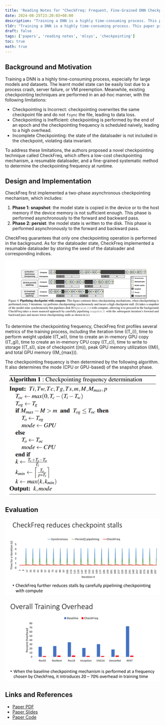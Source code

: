```yaml
---
title: 'Reading Notes for "CheckFreq: Frequent, Fine-Grained DNN Checkpointing"'
date: 2024-08-25T23:20:03+08:00
description: "Training a DNN is a highly time-consuming process. This paper proposes a novel checkpointing technique called CheckFreq, which offers a low-cost checkpointing mechanism, a resumable dataloader, and a fine-grained algorithm to determine the checkpointing frequency at runtime, with a overhead that does not exceed a user-given limit." 
tldr: "Training a DNN is a highly time-consuming process. This paper proposes a novel checkpointing technique called CheckFreq, which offers a low-cost checkpointing mechanism, a resumable dataloader, and a fine-grained algorithm to determine the checkpointing frequency at runtime, with a overhead that does not exceed a user-given limit." 
draft: false
tags: ['papers', 'reading notes', 'mlsys', 'checkpointing']
toc: true
math: true
---
```


## Background and Motivation

Training a DNN is a highly time-consuming process, especially for large models and datasets. The learnt model state can be easily lost due to a process crash, server failure, or VM preemption. Meanwhile, existing checkpointing techniques are performed in an ad-hoc manner, with the following limitations:

* Checkpointing is Incorrect: checkpointing overwrites the same checkpoint file and do not `fsync` the file, leading to data loss.
* Checkpointing is Inefficient: checkpointing is performed by the end of an epoch and the checkpointing frequency is scheduled naively, leading to a high overhead.
* Incomplete Checkpointing: the state of the dataloader is not included in the checkpoint, violating data invariant.

To address these limitations, the authors proposed a novel checkpointing technique called CheckFreq, which offers a low-cost checkpointing mechanism, a resumable dataloader, and a fine-grained systematic method to determine the checkpointing frequency at runtime.

## Design and Implementation

CheckFreq first implemented a two-phase asynchronous checkpointing mechanism, which includes:

1. **Phase 1: snapshot**: the model state is copied in the device or to the host memory if the device memory is not sufficient enough. This phase is performed asynchronously to the forward and backward pass.
2. **Phase 2: persist**: the model state is written to the disk. This phase is performed asynchronously to the forward and backward pass.

CheckFreq guarantees that only one checkpointing operation is performed in the background. As for the dataloader state, CheckFreq implemented a resumable dataloader by storing the seed of the dataloader and corresponding indices.

![Two Phase Checkpointing](two-phase-checkpointing.png)

To determine the checkpointing frequency, CheckFreq first profiles several metrics of the training process, including  the iteration time (\(T_i\)), time to perform weight update (\(T_w\)), time to create an in-memory GPU copy (\(T_g\)), time to create an in-memory CPU copy (\(T_c\)), time to write to storage (\(T_s\)), size of checkpoint (\(m\)), peak GPU memory utilization (\(M\)), and total GPU memory (\(M_{max}\)).

The checkpointing frequency is then determined by the following algorithm. It also determines the mode (CPU or GPU-based) of the snapshot phase.

![Algorithm for checkpointing frequency](checkpointing-freq.png)

## Evaluation

![Evaluation for checkpoint stalls](evaluation-stall.png)

![Evaluation for training overhead](evaluation-overhead.png.png)

## Links and References

* [Paper PDF](https://www.usenix.org/system/files/fast21-mohan.pdf)
* [Paper Slides](https://www.usenix.org/sites/default/files/conference/protected-files/fast21_slides_mohan.pdf)
* [Paper Code](https://github.com/msr-fiddle/CheckFreq)

